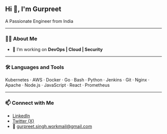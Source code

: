 ## Hi 👋, I'm Gurpreet  
A Passionate Engineer from India  

---

### 👩‍💻 About Me  
- 🔭 I’m working on **DevOps | Cloud | Security**  

---

### 🛠 Languages and Tools  
Kubernetes · AWS · Docker · Go · Bash · Python · Jenkins · Git · Nginx · Apache · Node.js · JavaScript · React · Prometheus  

---

### 📫 Connect with Me  
- [LinkedIn](https://www.linkedin.com/in/gurpreet-singh-87bb58226)  
- [Twitter (X)](https://x.com/gruprttt)  
- 📧 gurpreet.singh.workmail@gmail.com  
